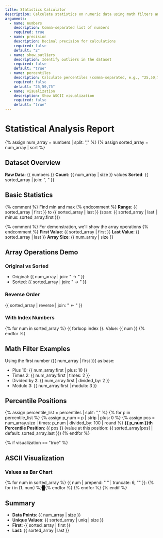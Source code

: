 ```yaml
---
title: Statistics Calculator
description: Calculate statistics on numeric data using math filters and array operations
arguments:
  - name: numbers
    description: Comma-separated list of numbers
    required: true
  - name: precision
    description: Decimal precision for calculations
    required: false
    default: "2"
  - name: show_outliers
    description: Identify outliers in the dataset
    required: false
    default: "true"
  - name: percentiles
    description: Calculate percentiles (comma-separated, e.g., "25,50,75")
    required: false
    default: "25,50,75"
  - name: visualization
    description: Show ASCII visualization
    required: false
    default: "true"
---
```


# Statistical Analysis Report

{% assign num_array = numbers | split: "," %}
{% assign sorted_array = num_array | sort %}

## Dataset Overview

**Raw Data**: {{ numbers }}
**Count**: {{ num_array | size }} values
**Sorted**: {{ sorted_array | join: ", " }}

## Basic Statistics

{% comment %} Find min and max {% endcomment %}
**Range**: {{ sorted_array | first }} to {{ sorted_array | last }} (span: {{ sorted_array | last | minus: sorted_array.first }})

{% comment %} For demonstration, we'll show the array operations {% endcomment %}
**First Value**: {{ sorted_array | first }}
**Last Value**: {{ sorted_array | last }}
**Array Size**: {{ num_array | size }}

## Array Operations Demo

### Original vs Sorted
- Original: {{ num_array | join: " → " }}
- Sorted: {{ sorted_array | join: " → " }}

### Reverse Order
{{ sorted_array | reverse | join: " ← " }}

### With Index Numbers
{% for num in sorted_array %}
{{ forloop.index }}. Value: {{ num }}
{% endfor %}

## Math Filter Examples

Using the first number ({{ num_array | first }}) as base:
- Plus 10: {{ num_array.first | plus: 10 }}
- Times 2: {{ num_array.first | times: 2 }}
- Divided by 2: {{ num_array.first | divided_by: 2 }}
- Modulo 3: {{ num_array.first | modulo: 3 }}

## Percentile Positions

{% assign percentile_list = percentiles | split: "," %}
{% for p in percentile_list %}
{% assign p_num = p | strip | plus: 0 %}
{% assign pos = num_array.size | times: p_num | divided_by: 100 | round %}
**{{ p_num }}th Percentile Position**: {{ pos }} (value at this position: {{ sorted_array[pos] | default: sorted_array.last }})
{% endfor %}

{% if visualization == "true" %}
## ASCII Visualization

### Values as Bar Chart
{% for num in sorted_array %}
{{ num | prepend: "      " | truncate: 6, "" }}: {% for i in (1..num) %}█{% endfor %}
{% endfor %}
{% endif %}

## Summary

- **Data Points**: {{ num_array | size }}
- **Unique Values**: {{ sorted_array | uniq | size }}
- **First**: {{ sorted_array | first }}
- **Last**: {{ sorted_array | last }}